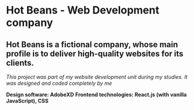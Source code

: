 # Hot Beans - Web Development company
## Hot Beans is a fictional company, whose main profile is to deliver high-quality websites for its clients.
*This project was part of my website development unit during my studies. It was designed and coded completely by me*

**Design software: AdobeXD**
**Frontend technologies: React.js (with vanilla JavaScript), CSS**
